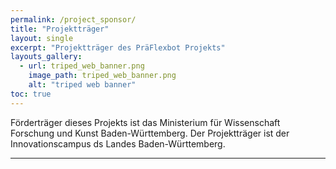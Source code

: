```yaml
---
permalink: /project_sponsor/
title: "Projektträger"
layout: single
excerpt: "Projektträger des PräFlexbot Projekts"
layouts_gallery:
  - url: triped_web_banner.png
    image_path: triped_web_banner.png
    alt: "triped web banner"
toc: true
---
```

Förderträger dieses Projekts ist das Ministerium für Wissenschaft Forschung und Kunst Baden-Württemberg.
Der Projektträger ist der Innovationscampus ds Landes Baden-Württemberg.

---


